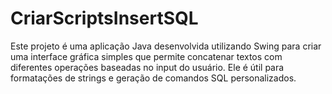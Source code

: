 # CriarScriptsInsertSQL
Este projeto é uma aplicação Java desenvolvida utilizando Swing para criar uma interface gráfica simples que permite concatenar textos com diferentes operações baseadas no input do usuário. Ele é útil para formatações de strings e geração de comandos SQL personalizados.
